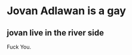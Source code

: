 <!DOCTYPE html>
<html>
    <head>
     <meate charset="UTF-8">
      <h1>Jovan Adlawan is a gay</h1>
     </head>
    <body style="backgoround-color: black;">
         <h2>jovan live in the river side</h2>
         <p>Fuck You.</p>
  </body>
</html>
